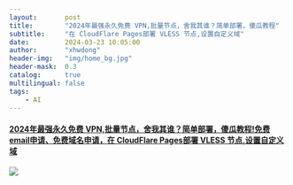 ```yaml
---
layout:       post
title:        "2024年最强永久免费 VPN,批量节点，舍我其谁？简单部署，傻瓜教程"
subtitle:     "在 CloudFlare Pages部署 VLESS 节点,设置自定义域"
date:         2024-03-23 10:05:00
author:       "xhwdong"
header-img:   "img/home_bg.jpg"
header-mask:  0.3
catalog:      true
multilingual: false
tags:
    - AI
--- 
```


#### [2024年最强永久免费 VPN,批量节点，舍我其谁？简单部署，傻瓜教程!免费email申请、免费域名申请，在 CloudFlare Pages部署 VLESS 节点,设置自定义域 ](https://youtu.be/KPru55YGh-8)

![](https://hwdong-net.github.io/yt_imgs/CloudPagesDomain.jpg)
